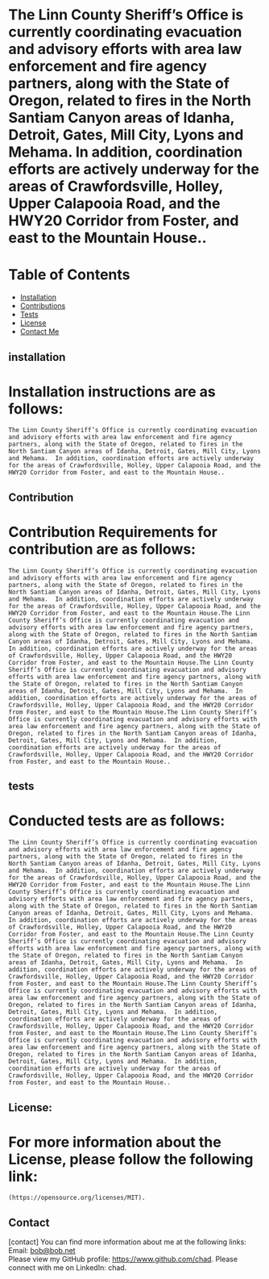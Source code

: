 

# The Linn County Sheriff’s Office is currently coordinating evacuation and advisory efforts with area law enforcement and fire agency partners, along with the State of Oregon, related to fires in the North Santiam Canyon areas of Idanha, Detroit, Gates, Mill City, Lyons and Mehama.  In addition, coordination efforts are actively underway for the areas of Crawfordsville, Holley, Upper Calapooia Road, and the HWY20 Corridor from Foster, and east to the Mountain House..

# Table of Contents 

- [Installation](#installation)
- [Contributions](#contribution)
- [Tests](#tests)
- [License](#license)
- [Contact Me](#contact)

## installation 
# Installation instructions are as follows: 
    The Linn County Sheriff’s Office is currently coordinating evacuation and advisory efforts with area law enforcement and fire agency partners, along with the State of Oregon, related to fires in the North Santiam Canyon areas of Idanha, Detroit, Gates, Mill City, Lyons and Mehama.  In addition, coordination efforts are actively underway for the areas of Crawfordsville, Holley, Upper Calapooia Road, and the HWY20 Corridor from Foster, and east to the Mountain House..
## Contribution
# Contribution Requirements for contribution are as follows: 
    The Linn County Sheriff’s Office is currently coordinating evacuation and advisory efforts with area law enforcement and fire agency partners, along with the State of Oregon, related to fires in the North Santiam Canyon areas of Idanha, Detroit, Gates, Mill City, Lyons and Mehama.  In addition, coordination efforts are actively underway for the areas of Crawfordsville, Holley, Upper Calapooia Road, and the HWY20 Corridor from Foster, and east to the Mountain House.The Linn County Sheriff’s Office is currently coordinating evacuation and advisory efforts with area law enforcement and fire agency partners, along with the State of Oregon, related to fires in the North Santiam Canyon areas of Idanha, Detroit, Gates, Mill City, Lyons and Mehama.  In addition, coordination efforts are actively underway for the areas of Crawfordsville, Holley, Upper Calapooia Road, and the HWY20 Corridor from Foster, and east to the Mountain House.The Linn County Sheriff’s Office is currently coordinating evacuation and advisory efforts with area law enforcement and fire agency partners, along with the State of Oregon, related to fires in the North Santiam Canyon areas of Idanha, Detroit, Gates, Mill City, Lyons and Mehama.  In addition, coordination efforts are actively underway for the areas of Crawfordsville, Holley, Upper Calapooia Road, and the HWY20 Corridor from Foster, and east to the Mountain House.The Linn County Sheriff’s Office is currently coordinating evacuation and advisory efforts with area law enforcement and fire agency partners, along with the State of Oregon, related to fires in the North Santiam Canyon areas of Idanha, Detroit, Gates, Mill City, Lyons and Mehama.  In addition, coordination efforts are actively underway for the areas of Crawfordsville, Holley, Upper Calapooia Road, and the HWY20 Corridor from Foster, and east to the Mountain House..
## tests
# Conducted tests are as follows: 
    The Linn County Sheriff’s Office is currently coordinating evacuation and advisory efforts with area law enforcement and fire agency partners, along with the State of Oregon, related to fires in the North Santiam Canyon areas of Idanha, Detroit, Gates, Mill City, Lyons and Mehama.  In addition, coordination efforts are actively underway for the areas of Crawfordsville, Holley, Upper Calapooia Road, and the HWY20 Corridor from Foster, and east to the Mountain House.The Linn County Sheriff’s Office is currently coordinating evacuation and advisory efforts with area law enforcement and fire agency partners, along with the State of Oregon, related to fires in the North Santiam Canyon areas of Idanha, Detroit, Gates, Mill City, Lyons and Mehama.  In addition, coordination efforts are actively underway for the areas of Crawfordsville, Holley, Upper Calapooia Road, and the HWY20 Corridor from Foster, and east to the Mountain House.The Linn County Sheriff’s Office is currently coordinating evacuation and advisory efforts with area law enforcement and fire agency partners, along with the State of Oregon, related to fires in the North Santiam Canyon areas of Idanha, Detroit, Gates, Mill City, Lyons and Mehama.  In addition, coordination efforts are actively underway for the areas of Crawfordsville, Holley, Upper Calapooia Road, and the HWY20 Corridor from Foster, and east to the Mountain House.The Linn County Sheriff’s Office is currently coordinating evacuation and advisory efforts with area law enforcement and fire agency partners, along with the State of Oregon, related to fires in the North Santiam Canyon areas of Idanha, Detroit, Gates, Mill City, Lyons and Mehama.  In addition, coordination efforts are actively underway for the areas of Crawfordsville, Holley, Upper Calapooia Road, and the HWY20 Corridor from Foster, and east to the Mountain House.The Linn County Sheriff’s Office is currently coordinating evacuation and advisory efforts with area law enforcement and fire agency partners, along with the State of Oregon, related to fires in the North Santiam Canyon areas of Idanha, Detroit, Gates, Mill City, Lyons and Mehama.  In addition, coordination efforts are actively underway for the areas of Crawfordsville, Holley, Upper Calapooia Road, and the HWY20 Corridor from Foster, and east to the Mountain House..
## License:
# For more information about the License, please follow the following link:
    (https://opensource.org/licenses/MIT).

## Contact
[contact] You can find more information about me at the following links:
Email: bob@bob.net	
Please view my GitHub profile: https://www.github.com/chad.
Please connect with me on LinkedIn: chad. 